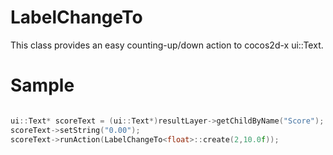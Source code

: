 # LabelChangeTo  
  
  This class provides an easy counting-up/down action to cocos2d-x ui::Text.  
  
# Sample  
  
  ```c++
  
  ui::Text* scoreText = (ui::Text*)resultLayer->getChildByName("Score");
  scoreText->setString("0.00");
  scoreText->runAction(LabelChangeTo<float>::create(2,10.0f));
  
  ```
